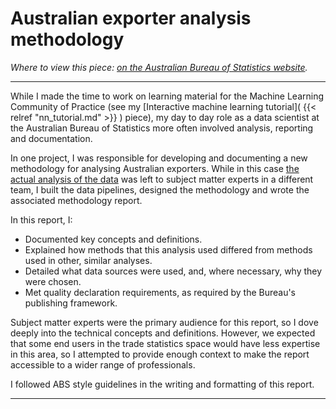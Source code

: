 # Australian exporter analysis methodology 

*Where to view this piece: [on the Australian Bureau of Statistics website](https://www.abs.gov.au/methodologies/characteristics-australian-exporters-methodology/2019-20).*

---

While I made the time to work on learning material for the Machine Learning Community of Practice (see my [Interactive machine learning tutorial]( {{< relref "nn_tutorial.md" >}} ) piece), my day to day role as a data scientist at the Australian Bureau of Statistics more often involved analysis, reporting and documentation.

In one project, I was responsible for developing and documenting a new methodology for analysing Australian exporters. While in this case [the actual analysis of the data](https://www.abs.gov.au/statistics/economy/international-trade/characteristics-australian-exporters/latest-release) was left to subject matter experts in a different team, I built the data pipelines, designed the methodology and wrote the associated methodology report. 

In this report, I:

- Documented key concepts and definitions.
- Explained how methods that this analysis used differed from methods used in other, similar analyses.
- Detailed what data sources were used, and, where necessary, why they were chosen. 
- Met quality declaration requirements, as required by the Bureau's publishing framework.

Subject matter experts were the primary audience for this report, so I dove deeply into the technical concepts and definitions. However, we expected that some end users in the trade statistics space would have less expertise in this area, so I attempted to provide enough context to make the report accessible to a wider range of professionals.

I followed ABS style guidelines in the writing and formatting of this report.

---
